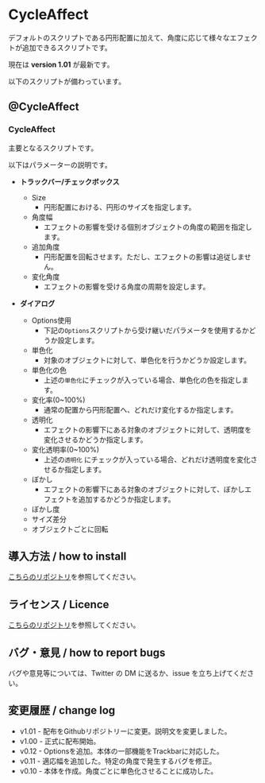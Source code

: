 # CycleAffect

デフォルトのスクリプトである円形配置に加えて、角度に応じて様々なエフェクトが追加できるスクリプトです。

現在は **version 1.01** が最新です。

以下のスクリプトが備わっています。

## @CycleAffect

### CycleAffect

主要となるスクリプトです。

以下はパラメーターの説明です。

- **トラックバー/チェックボックス**
  - Size
    - 円形配置における、円形のサイズを指定します。
  - 角度幅
    - エフェクトの影響を受ける個別オブジェクトの角度の範囲を指定します。
  - 追加角度
    - 円形配置を回転させます。ただし、エフェクトの影響は追従しません。
  - 変化角度
    - エフェクトの影響を受ける角度の周期を設定します。
  
- **ダイアログ**
  - Options使用
    - 下記の`Options`スクリプトから受け継いだパラメータを使用するかどうか設定します。
  - 単色化
    - 対象のオブジェクトに対して、単色化を行うかどうか設定します。
  - 単色化の色
    - 上述の`単色化`にチェックが入っている場合、単色化の色を指定します。
  - 変化率(0~100%)
    - 通常の配置から円形配置へ、どれだけ変化するか指定します。
  - 透明化
    - エフェクトの影響下にある対象のオブジェクトに対して、透明度を変化させるかどうか指定します。
  - 変化透明率(0~100%)
    - 上述の`透明化` にチェックが入っている場合、どれだけ透明度を変化させるか指定します。
  - ぼかし
    - エフェクトの影響下にある対象のオブジェクトに対して、ぼかしエフェクトを追加するかどうか指定します。
  - ぼかし度
  - サイズ差分
  - オブジェクトごとに回転

## 導入方法 / how to install

[こちらのリポジトリ](https://github.com/Aodaruma/Aodaruma-AviUtl-Script)を参照してください。

## ライセンス / Licence

[こちらのリポジトリ](https://github.com/Aodaruma/Aodaruma-AviUtl-Script)を参照してください。

## バグ・意見 / how to report bugs

バグや意見等については、Twitter の DM に送るか、issue を立ち上げてください。

## 変更履歴 / change log

- v1.01 - 配布をGithubリポジトリーに変更。説明文を変更しました。
- v1.00 - 正式に配布開始。
- v0.12 - Optionsを追加。本体の一部機能をTrackbarに対応した。
- v0.11 - 適応幅を追加した。特定の角度で発生するバグを修正。
- v0.10 - 本体を作成。角度ごとに単色化させることに成功した。
